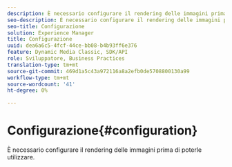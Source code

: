 ```yaml
---
description: È necessario configurare il rendering delle immagini prima di poterle utilizzare.
seo-description: È necessario configurare il rendering delle immagini prima di poterle utilizzare.
seo-title: Configurazione
solution: Experience Manager
title: Configurazione
uuid: dea6a6c5-4fcf-44ce-bb08-b4b93ff6e376
feature: Dynamic Media Classic, SDK/API
role: Sviluppatore, Business Practices
translation-type: tm+mt
source-git-commit: 469d1a5c43a972116a8a2efb0de5708800130a99
workflow-type: tm+mt
source-wordcount: '41'
ht-degree: 0%

---
```



# Configurazione{#configuration}

È necessario configurare il rendering delle immagini prima di poterle utilizzare.

